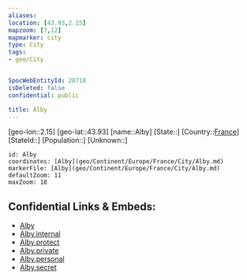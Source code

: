 ```yaml
---
aliases: 
location: [43.93,2.15]
mapzoom: [7,12] 
mapmarker: city 
type: City
tags:
- geo/City


SpocWebEntityId: 28718
isDeleted: false
confidential: public

title: Alby
---
```

[geo-lon::2.15]
[geo-lat::43.93]
[name::Alby]
[State::]
[Country::[France](geo/Continent/Europe/France.md)]
[StateId::]
[Population::]
[Unknown::]


```leaflet
id: Alby
coordinates: [Alby](geo/Continent/Europe/France/City/Alby.md)
markerFile: [Alby](geo/Continent/Europe/France/City/Alby.md)
defaultZoom: 11 
maxZoom: 18
```


## Confidential Links & Embeds: 
- [Alby](../../../../../../_public/geo/Continent/Europe/France/City/Alby.md) 
- [Alby.internal](../../../../../../_internal/geo/Continent/Europe/France/City/Alby.internal.md) 
- [Alby.protect](../../../../../../_protect/geo/Continent/Europe/France/City/Alby.protect.md) 
- [Alby.private](../../../../../../_private/geo/Continent/Europe/France/City/Alby.private.md) 
- [Alby.personal](../../../../../../_personal/geo/Continent/Europe/France/City/Alby.personal.md) 
- [Alby.secret](../../../../../../_secret/geo/Continent/Europe/France/City/Alby.secret.md) 
